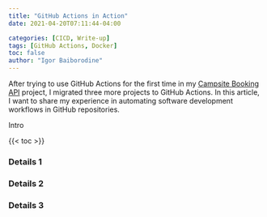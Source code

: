 ```yaml
---
title: "GitHub Actions in Action"
date: 2021-04-20T07:11:44-04:00

categories: [CICD, Write-up]
tags: [GitHub Actions, Docker]
toc: false
author: "Igor Baiborodine"
---
```


After trying to use GitHub Actions for the first time in my [Campsite Booking API](https://github.com/igor-baiborodine/campsite-booking) project, I migrated three more projects to GitHub Actions. In this article, I want to share my experience in automating software development workflows in GitHub repositories.

<!--more-->

Intro

{{< toc >}}

### Details 1
### Details 2
### Details 3
